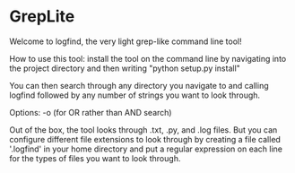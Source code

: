 # GrepLite

Welcome to logfind, the very light grep-like command line tool!

How to use this tool: install the tool on the command line by navigating into the project directory and then writing "python setup.py install"

You can then search through any directory you navigate to and calling logfind followed by any number of strings you want to look through.

Options: -o (for OR rather than AND search)

Out of the box, the tool looks through .txt, .py, and .log files. But you can configure different file extensions to look through by creating a file called '.logfind' in your home directory and put a regular expression on each line for the types of files you want to look through.
